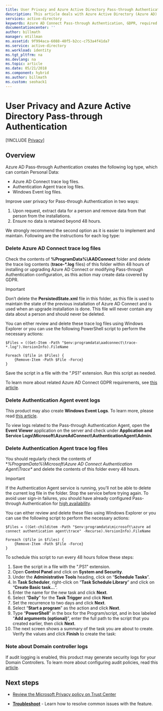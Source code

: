 ```yaml
---
title: User Privacy and Azure Active Directory Pass-through Authentication | Microsoft Docs
description: This article deals with Azure Active Directory (Azure AD) Pass-through Authentication and GDPR compliance.
services: active-directory
keywords: Azure AD Connect Pass-through Authentication, GDPR, required components for Azure AD, SSO, Single Sign-on
documentationcenter: ''
author: billmath
manager: mtillman
ms.assetid: 9f994aca-6088-40f5-b2cc-c753a4f41da7
ms.service: active-directory
ms.workload: identity
ms.tgt_pltfrm: na
ms.devlang: na
ms.topic: article
ms.date: 05/21/2018
ms.component: hybrid
ms.author: billmath
ms.custom: seohack1
---
```


# User Privacy and Azure Active Directory Pass-through Authentication


[!INCLUDE [Privacy](../../../includes/gdpr-intro-sentence.md)]

## Overview

Azure AD Pass-through Authentication creates the following log type, which can contain Personal Data:

- Azure AD Connect trace log files.
- Authentication Agent trace log files.
- Windows Event log files.

Improve user privacy for Pass-through Authentication in two ways:

1.	Upon request, extract data for a person and remove data from that person from the installations.
2.	Ensure no data is retained beyond 48 hours.

We strongly recommend the second option as it is easier to implement and maintain. Following are the instructions for each log type:

### Delete Azure AD Connect trace log files

Check the contents of **%ProgramData%\AADConnect** folder and delete the trace log contents (**trace-\*.log** files) of this folder within 48 hours of installing or upgrading Azure AD Connect or modifying Pass-through Authentication configuration, as this action may create data covered by GDPR.

>[!IMPORTANT]
>Don’t delete the **PersistedState.xml** file in this folder, as this file is used to maintain the state of the previous installation of Azure AD Connect and is used when an upgrade installation is done. This file will never contain any data about a person and should never be deleted.

You can either review and delete these trace log files using Windows Explorer or you can use the following PowerShell script to perform the necessary actions:

```
$Files = ((Get-Item -Path "$env:programdata\aadconnect\trace-*.log").VersionInfo).FileName 
 
Foreach ($file in $Files) { 
    {Remove-Item -Path $File -Force} 
}
```

Save the script in a file with the ".PS1" extension. Run this script as needed.

To learn more about related Azure AD Connect GDPR requirements, see [this article](active-directory-aadconnect-gdpr.md).

### Delete Authentication Agent event logs

This product may also create **Windows Event Logs**. To learn more, please read [this article](https://msdn.microsoft.com/library/windows/desktop/aa385780(v=vs.85).aspx).

To view logs related to the Pass-through Authentication Agent, open the **Event Viewer** application on the server and check under **Application and Service Logs\Microsoft\AzureAdConnect\AuthenticationAgent\Admin**.

### Delete Authentication Agent trace log files

You should regularly check the contents of **%ProgramData%\Microsoft\Azure AD Connect Authentication Agent\Trace\** and delete the contents of this folder every 48 hours. 

>[!IMPORTANT]
>If the Authentication Agent service is running, you'll not be able to delete the current log file in the folder. Stop the service before trying again. To avoid user sign-in failures, you should have already configured Pass-through Authentication for [high availability](active-directory-aadconnect-pass-through-authentication-quick-start.md#step-5-ensure-high-availability).

You can either review and delete these files using Windows Explorer or you can use the following script to perform the necessary actions:

```
$Files = ((Get-childitem -Path "$env:programdata\microsoft\azure ad connect authentication agent\trace" -Recurse).VersionInfo).FileName 
 
Foreach ($file in $files) { 
    {Remove-Item -Path $File -Force} 
}
```

To schedule this script to run every 48 hours follow these steps:

1.	Save the script in a file with the ".PS1" extension.
2.	Open **Control Panel** and click on **System and Security**.
3.	Under the **Administrative Tools** heading, click on “**Schedule Tasks**”.
4.	In **Task Scheduler**, right-click on “**Task Schedule Library**” and click on “**Create Basic task…**”.
5.	Enter the name for the new task and click **Next**.
6.	Select “**Daily**” for the **Task Trigger** and click **Next**.
7.	Set the recurrence to two days and click **Next**.
8.	Select “**Start a program**” as the action and click **Next**.
9.	Type “**PowerShell**” in the box for the Program/script, and in box labeled “**Add arguments (optional)**”, enter the full path to the script that you created earlier, then click **Next**.
10.	The next screen shows a summary of the task you are about to create. Verify the values and click **Finish** to create the task:
 
### Note about Domain controller logs

If audit logging is enabled, this product may generate security logs for your Domain Controllers. To learn more about configuring audit policies, read this [article](https://technet.microsoft.com/library/dd277403.aspx).

## Next steps
* [Review the Microsoft Privacy policy on Trust Center](https://www.microsoft.com/trustcenter)
- [**Troubleshoot**](active-directory-aadconnect-troubleshoot-pass-through-authentication.md) - Learn how to resolve common issues with the feature.
